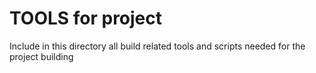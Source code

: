 TOOLS for project
==================

Include in this directory all build related tools and scripts needed for the project building
